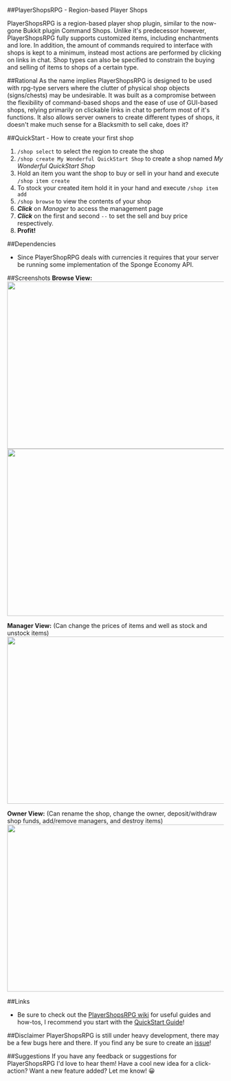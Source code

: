 ##PlayerShopsRPG - Region-based Player Shops

PlayerShopsRPG is a region-based player shop plugin, similar to the now-gone Bukkit plugin Command Shops.  Unlike it's predecessor however, PlayerShopsRPG fully supports customized items, including enchantments and lore.  In addition, the amount of commands required to interface with shops is kept to a minimum, instead most actions are performed by clicking on links in chat.  Shop types can also be specified to constrain the buying and selling of items to shops of a certain type.

##Rational
As the name implies PlayerShopsRPG is designed to be used with rpg-type servers where the clutter of physical shop objects (signs/chests) may be undesirable.  It was built as a compromise between the flexibility of command-based shops and the ease of use of GUI-based shops, relying primarily on clickable links in chat to perform most of it's functions.  It also allows server owners to create different types of shops, it doesn't make much sense for a Blacksmith to sell cake, does it?

##QuickStart - How to create your first shop
1. `/shop select` to select the region to create the shop
2. `/shop create My Wonderful QuickStart Shop` to create a shop named *My Wonderful QuickStart Shop*
3. Hold an item you want the shop to buy or sell in your hand and execute `/shop item create`
4. To stock your created item hold it in your hand and execute `/shop item add`
5. `/shop browse` to view the contents of your shop
6. ***Click*** on *Manager* to access the management page
7. ***Click*** on the first and second `--` to set the sell and buy price respectively.
8. **Profit!** 

##Dependencies
* Since PlayerShopRPG deals with currencies it requires that your server be running some implementation of the Sponge Economy API.

##Screenshots
**Browse View:**  
<img src="https://forums-cdn.spongepowered.org/uploads/default/original/2X/b/bfc486a76db91a99235a1db07a047da674e68d8c.png" width="690" height="388">
<img src="https://forums-cdn.spongepowered.org/uploads/default/original/2X/3/31f136ee5f836eee0acde0164bc62a07ad4d1695.png" width="690" height="388">

**Manager View:** (Can change the prices of items and well as stock and unstock items)  
<img src="https://forums-cdn.spongepowered.org/uploads/default/original/2X/d/de29fca6e4ba2b0970e8a031187c5b6426b5c5f7.png" width="690" height="388">

**Owner View:** (Can rename the shop, change the owner, deposit/withdraw shop funds, add/remove managers, and destroy items)  
<img src="https://forums-cdn.spongepowered.org/uploads/default/original/2X/2/2dda565013795548724f408a7c0547f80532a324.png" width="690" height="388">

##Links
* Be sure to check out the [PlayerShopsRPG wiki](https://github.com/Zerthick/PlayerShopsRPG/wiki) for useful guides and how-tos, I recommend you start with the [QuickStart Guide](https://github.com/Zerthick/PlayerShopsRPG/wiki/QuickStart)!

##Disclaimer
PlayerShopsRPG is still under heavy development, there may be a few bugs here and there.  If you find any be sure to create an [issue](https://github.com/Zerthick/PlayerShopsRPG/issues)!

##Suggestions
If you have any feedback or suggestions for PlayerShopsRPG I'd love to hear them! Have a cool new idea for a click-action?  Want a new feature added?  Let me know! :grinning:
 
